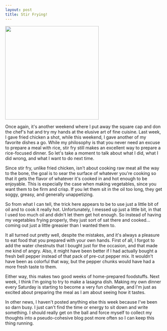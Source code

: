 ```yaml
---
layout: post
title: Stir Frying!
---
```


<img class="pull-left" width="300" src="{{ site.baseurl }}/img/pic_stirfry.jpg" alt="" />

Once again, it's another weekend where I put away the square cap and don the chef's hat and try my hands at the elusive art of fine cuisine. Last week, I gave fried chicken a shot, while this weekend, I gave another of my favorite dishes a go. While my philosophy is that you never need an excuse to prepare a meal with rice, stir fry still makes an excellent way to prepare a rice-focused dinner. So let's take a moment to talk about what I did, what I did wrong, and what I want to do next time.

Since stir fry, unlike fried chicken, isn't about cooking raw meat all the way to the bone, the goal is to sear the surface of whatever you're cooking so that it gets the flavor of whatever it's cooked in and hot enough to be enjoyable. This is especially the case when making vegetables, since you want them to be firm and crisp. If you let them sit in the oil too long, they get soggy, greasy, and generally unappetizing.

So from what I can tell, the trick here appears to be to use just a little bit of oil and to cook it really hot. Unfortunately, I messed up just a little bit, in that I used too much oil and didn't let them get hot enough. So instead of having my vegetables frying properly, they just sort of sat there and cooked... coming out just a little greasier than I wanted them to.

It all turned out pretty well, despite the mistakes, and it's always a pleasure to eat food that you prepared with your own hands. First of all, I forgot to add the water chestnuts that I bought just for the occasion, and that made me kind of angry. Also, it might have been better if I had actually bought a fresh bell pepper instead of that pack of pre-cut pepper mix. It wouldn't have been as colorful that way, but the pepper chunks would have had a more fresh taste to them.

Either way, this makes two good weeks of home-prepared foodstuffs. Next week, I think I'm going to try to make a lasagna dish. Making my own dinner every Saturday is starting to become a very fun challenge, and I'm just as excited about preparing the meal as I am about seeing how it tastes.

In other news, I haven't posted anything else this week because I've been so darn busy. I just can't find the time or energy to sit down and write something. I should really get on the ball and force myself to collect my thoughts into a pseudo-cohesive blog post more often so I can keep this thing running.
